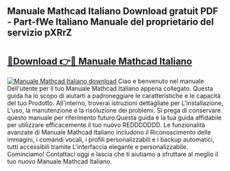 ## Manuale Mathcad Italiano Download gratuit PDF - Part-fWe Italiano Manuale del proprietario del servizio pXRrZ

# <h2><a href="http://dffavl.blite.top/?on=Manuale+Mathcad+Italiano">🔗Download 👉🔴 Manuale Mathcad Italiano</a></h2>

[![Manuale Mathcad Italiano download](https://i.imgur.com/lujVjoI.png)](http://dffavl.blite.top/?on=Manuale+Mathcad+Italiano)
Ciao e benvenuto nel manuale Dell'utente per il tuo Manuale Mathcad Italiano appena collegato. Questa guida ha lo scopo di aiutarti a padroneggiare le caratteristiche e le capacità del tuo Prodotto. All'interno, troverai istruzioni dettagliate per L'installazione, L'uso, la manutenzione e la risoluzione dei problemi. Si prega di conservare questo manuale per riferimento futuro.Questa guida è la tua guida affidabile per utilizzare efficacemente il tuo nuovo REDDDDDDD. Le funzionalità avanzate di Manuale Mathcad Italiano includono il Riconoscimento delle immagini, i comandi vocali, i profili personalizzabili e i backup automatici, tutti accessibili tramite L'interfaccia elegante e personalizzabile. Cominciamo! Contattaci oggi e lascia che ti aiutiamo a sfruttare al meglio il tuo nuovo Manuale Mathcad Italiano.
